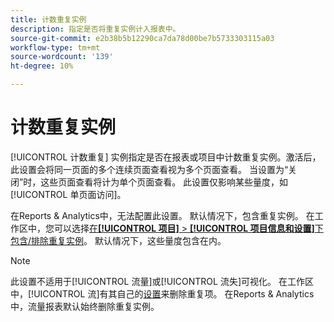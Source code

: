 ```yaml
---
title: 计数重复实例
description: 指定是否将重复实例计入报表中。
source-git-commit: e2b38b5b12290ca7da78d00be7b5733303115a03
workflow-type: tm+mt
source-wordcount: '139'
ht-degree: 10%

---
```



# 计数重复实例

[!UICONTROL 计数重复] 实例指定是否在报表或项目中计数重复实例。激活后，此设置会将同一页面的多个连续页面查看视为多个页面查看。 当设置为“关闭”时，这些页面查看将计为单个页面查看。 此设置仅影响某些量度，如[!UICONTROL 单页面访问]。

在Reports &amp; Analytics中，无法配置此设置。 默认情况下，包含重复实例。
在工作区中，您可以选择[在&#x200B;**[!UICONTROL 项目]** > **[!UICONTROL 项目信息和设置]**&#x200B;下包含/排除重复实例](/help/analyze/analysis-workspace/build-workspace-project/freeform-overview.md)。 默认情况下，这些量度包含在内。

>[!NOTE]
>此设置不适用于[!UICONTROL 流量]或[!UICONTROL 流失]可视化。 在工作区中，[!UICONTROL 流]有其自己的[设置](/help/analyze/analysis-workspace/visualizations/c-flow/flow-settings.md)来删除重复项。 在Reports &amp; Analytics中，流量报表默认始终删除重复实例。
